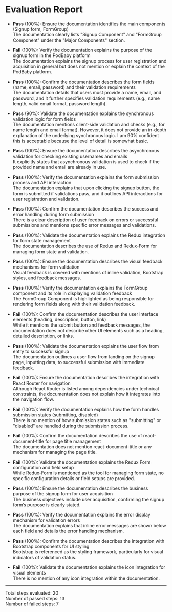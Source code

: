 # Evaluation Report

- **Pass** (100%): Ensure the documentation identifies the main components (Signup form, FormGroup)  
  The documentation clearly lists "Signup Component" and "FormGroup Component" under the "Major Components" section.

- **Fail** (100%): Verify the documentation explains the purpose of the signup form in the PodBaby platform  
  The documentation explains the signup process for user registration and acquisition in general but does not mention or explain the context of the PodBaby platform.

- **Pass** (100%): Confirm the documentation describes the form fields (name, email, password) and their validation requirements  
  The documentation details that users must provide a name, email, and password, and it further specifies validation requirements (e.g., name length, valid email format, password length).

- **Pass** (90%): Validate the documentation explains the synchronous validation logic for form fields  
  The documentation mentions client-side validation and checks (e.g., for name length and email format). However, it does not provide an in-depth explanation of the underlying synchronous logic. I am 90% confident this is acceptable because the level of detail is somewhat basic.

- **Pass** (100%): Ensure the documentation describes the asynchronous validation for checking existing usernames and emails  
  It explicitly states that asynchronous validation is used to check if the provided name and email are already in use.

- **Pass** (100%): Verify the documentation explains the form submission process and API interaction  
  The documentation explains that upon clicking the signup button, the form is submitted if validations pass, and it outlines API interactions for user registration and validation.

- **Pass** (100%): Confirm the documentation describes the success and error handling during form submission  
  There is a clear description of user feedback on errors or successful submissions and mentions specific error messages and validations.

- **Pass** (100%): Validate the documentation explains the Redux integration for form state management  
  The documentation describes the use of Redux and Redux-Form for managing form state and validation.

- **Pass** (100%): Ensure the documentation describes the visual feedback mechanisms for form validation  
  Visual feedback is covered with mentions of inline validation, Bootstrap styles, and feedback messages.

- **Pass** (100%): Verify the documentation explains the FormGroup component and its role in displaying validation feedback  
  The FormGroup Component is highlighted as being responsible for rendering form fields along with their validation feedback.

- **Fail** (100%): Confirm the documentation describes the user interface elements (heading, description, button, link)  
  While it mentions the submit button and feedback messages, the documentation does not describe other UI elements such as a heading, detailed description, or links.

- **Pass** (100%): Validate the documentation explains the user flow from entry to successful signup  
  The documentation outlines a user flow from landing on the signup page, inputting data, to successful submission with immediate feedback.

- **Fail** (100%): Ensure the documentation describes the integration with React Router for navigation  
  Although React Router is listed among dependencies under technical constraints, the documentation does not explain how it integrates into the navigation flow.

- **Fail** (100%): Verify the documentation explains how the form handles submission states (submitting, disabled)  
  There is no mention of how submission states such as "submitting" or "disabled" are handled during the submission process.

- **Fail** (100%): Confirm the documentation describes the use of react-document-title for page title management  
  The documentation does not mention react-document-title or any mechanism for managing the page title.

- **Fail** (100%): Validate the documentation explains the Redux Form configuration and field setup  
  While Redux-Form is mentioned as the tool for managing form state, no specific configuration details or field setups are provided.

- **Pass** (100%): Ensure the documentation describes the business purpose of the signup form for user acquisition  
  The business objectives include user acquisition, confirming the signup form’s purpose is clearly stated.

- **Pass** (100%): Verify the documentation explains the error display mechanism for validation errors  
  The documentation explains that inline error messages are shown below each field and details the error handling mechanism.

- **Pass** (100%): Confirm the documentation describes the integration with Bootstrap components for UI styling  
  Bootstrap is referenced as the styling framework, particularly for visual indicators of validation status.

- **Fail** (100%): Validate the documentation explains the icon integration for visual elements  
  There is no mention of any icon integration within the documentation.

---

Total steps evaluated: 20  
Number of passed steps: 13  
Number of failed steps: 7
